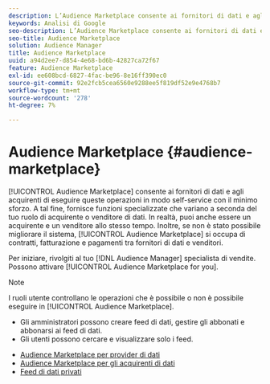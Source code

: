 ```yaml
---
description: L’Audience Marketplace consente ai fornitori di dati e agli acquirenti di eseguire queste operazioni in modo self-service con il minimo sforzo. A tal fine, fornisce funzioni specializzate che variano a seconda del tuo ruolo di acquirente o venditore di dati. In realtà, puoi anche essere un acquirente e un venditore allo stesso tempo. E, se non è stato possibile migliorare ulteriormente questa situazione, Audience Marketplace si occupa di contratti, fatturazione e pagamenti tra fornitori di dati e venditori.
keywords: Analisi di Google
seo-description: L’Audience Marketplace consente ai fornitori di dati e agli acquirenti di eseguire queste operazioni in modo self-service con il minimo sforzo. A tal fine, fornisce funzioni specializzate che variano a seconda del tuo ruolo di acquirente o venditore di dati. In realtà, puoi anche essere un acquirente e un venditore allo stesso tempo. E, se non è stato possibile migliorare ulteriormente questa situazione, Audience Marketplace si occupa di contratti, fatturazione e pagamenti tra fornitori di dati e venditori.
seo-title: Audience Marketplace
solution: Audience Manager
title: Audience Marketplace
uuid: a94d2ee7-d854-4e68-bd6b-42827ca72f67
feature: Audience Marketplace
exl-id: ee608bcd-6827-4fac-be96-8e16ff390ec0
source-git-commit: 92e2fcb5cea6560e9288ee5f819df52e9e4768b7
workflow-type: tm+mt
source-wordcount: '278'
ht-degree: 7%

---
```


# Audience Marketplace {#audience-marketplace}

[!UICONTROL Audience Marketplace] consente ai fornitori di dati e agli acquirenti di eseguire queste operazioni in modo self-service con il minimo sforzo. A tal fine, fornisce funzioni specializzate che variano a seconda del tuo ruolo di acquirente o venditore di dati. In realtà, puoi anche essere un acquirente e un venditore allo stesso tempo. Inoltre, se non è stato possibile migliorare il sistema, [!UICONTROL Audience Marketplace] si occupa di contratti, fatturazione e pagamenti tra fornitori di dati e venditori.

Per iniziare, rivolgiti al tuo [!DNL Audience Manager] specialista di vendite. Possono attivare [!UICONTROL Audience Marketplace for you].

>[!NOTE]
>
>I ruoli utente controllano le operazioni che è possibile o non è possibile eseguire in [!UICONTROL Audience Marketplace].
>
> * Gli amministratori possono creare feed di dati, gestire gli abbonati e abbonarsi ai feed di dati.
> * Gli utenti possono cercare e visualizzare solo i feed.


* [Audience Marketplace per provider di dati](/help/using/features/audience-marketplace/marketplace-data-providers/marketplace-data-providers.md)
* [Audience Marketplace per gli acquirenti di dati](/help/using/features/audience-marketplace/marketplace-data-buyers/marketplace-data-buyers.md)
* [Feed di dati privati](/help/using/features/audience-marketplace/marketplace-private-feeds.md)
